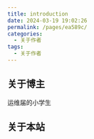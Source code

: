 ```yaml
---
title: introduction
date: 2024-03-19 19:02:26
permalink: /pages/ea589c/
categories:
  - 关于作者
tags:
  - 关于作者
---
```


## 关于博主
运维届的小学生

## 关于本站
